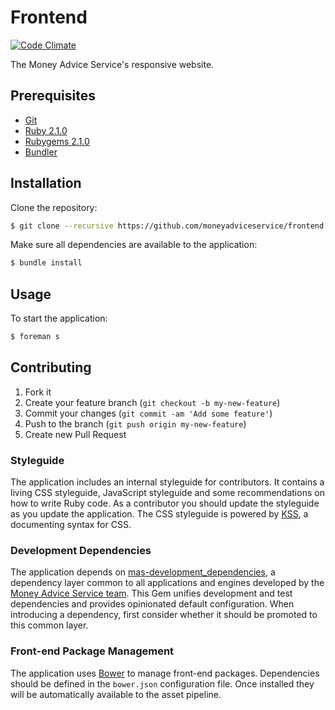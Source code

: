 # Frontend

[![Code Climate](https://codeclimate.com/github/moneyadviceservice/frontend.png)](https://codeclimate.com/github/moneyadviceservice/frontend)

The Money Advice Service's responsive website.


## Prerequisites

* [Git]
* [Ruby 2.1.0][Ruby]
* [Rubygems 2.1.0][Rubygems]
* [Bundler]


## Installation

Clone the repository:

```sh
$ git clone --recursive https://github.com/moneyadviceservice/frontend.git
```

Make sure all dependencies are available to the application:

```sh
$ bundle install
```

## Usage

To start the application:

```sh
$ foreman s
```

## Contributing

1. Fork it
2. Create your feature branch (`git checkout -b my-new-feature`)
3. Commit your changes (`git commit -am 'Add some feature'`)
4. Push to the branch (`git push origin my-new-feature`)
5. Create new Pull Request

### Styleguide

The application includes an internal styleguide for contributors. It contains a
living CSS styleguide, JavaScript styleguide and some recommendations on how to
write Ruby code. As a contributor you should update the styleguide as you update
the application. The CSS styleguide is powered by [KSS], a documenting syntax
for CSS.

### Development Dependencies

The application depends on [mas-development_dependencies], a dependency layer
common to all applications and engines developed by the
[Money Advice Service team]. This Gem unifies development and test dependencies
and provides opinionated default configuration. When introducing a dependency,
first consider whether it should be promoted to this common layer.

### Front-end Package Management

The application uses [Bower] to manage front-end packages. Dependencies should
be defined in the `bower.json` configuration file. Once installed they will be
automatically available to the asset pipeline.


[bower]: http://bower.io
[bundler]: http://bundler.io
[git]: http://git-scm.com
[kss]: https://github.com/kneath/kss
[mas-development_dependencies]: https://github.com/moneyadviceservice/mas-development_dependencies
[money advice service team]: https://github.com/moneyadviceservice
[ruby]: http://www.ruby-lang.org/en
[rubygems]: http://rubygems.org
